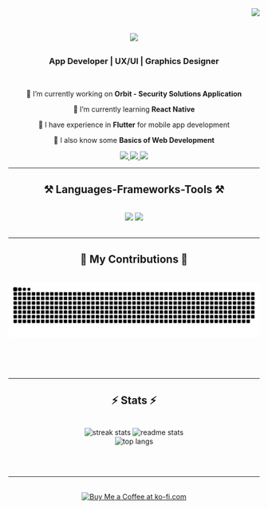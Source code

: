 <img align="right" src="https://visitor-badge.laobi.icu/badge?page_id=malikfahad7.malikfahad7" />

<h1 align="center">
    <img src="https://readme-typing-svg.herokuapp.com/?color=FF914C&font=Righteous&size=35&center=true&vCenter=true&width=500&height=70&duration=4000&lines=Hi+There!+👋;+I'm+Fahad+Malik!;" />
</h1>
<h3 align="center">App Developer | UX/UI | Graphics Designer </h3>

<br/>

<div align="center">
 
 🚀 I’m currently working on **Orbit - Security Solutions Application**
 
 🔸 I’m currently learning **React Native**
 
 🔸 I have experience in **Flutter** for mobile app development

 🔸 I also know some **Basics of Web Development**

 </div>
 
<div align="center"> 
  <a href="mailto:fahadmalik70890@gmail.com">
    <img src="https://img.shields.io/badge/Gmail-333333?style=for-the-badge&logo=gmail&logoColor=orange" />
  </a>
  <a href="https://linkedin.com/in/fahadmalik7/">
    <img src="https://img.shields.io/badge/LinkedIn-0077B5?style=for-the-badge&logo=linkedin&logoColor=white" target="_blank" />
  </a>
  <a href="https://salesp07.github.io" target="_blank">
     <img src="https://img.shields.io/badge/Portfolio-FF5722?style=for-the-badge&logo=todoist&logoColor=white" target="_blank" /> <!-- sqlite, safari, google-chrome are other good icon options -->
  </a>
</div>

 <hr/>
 
<h2 align="center">⚒️ Languages-Frameworks-Tools ⚒️</h2>
<br/>
<div align="center">
    <img src="https://skillicons.dev/icons?i=react,bootstrap,mui,html,css,vscode,github,figma,tailwind,git,r" />
    <img src="https://skillicons.dev/icons?i=nodejs,python,javascript,typescript,express,firebase,mongodb,c,java,nextjs,mysql,flask" /><br>
</div>

<br/>
<hr/>

<div align="center">
  <h2>🐍 My Contributions 🐍</h2>
  <br>
  <img alt="snake eating my contributions" src="https://raw.githubusercontent.com/salesp07/salesp07/output/github-contribution-grid-snake.svg" />
  
  <br/><br/><br/>
</div>

<hr/>

<h2 align="center">⚡ Stats ⚡</h2>
<br>
<div align=center>
  <img width=390 src="https://github-readme-streak-stats-salesp07.vercel.app/?user=salesp07&count_private=true&theme=react&border_radius=10" alt="streak stats"/>
  <img width=390 src="https://github-readme-stats-salesp07.vercel.app/api?username=salesp07&count_private=true&show_icons=true&theme=react&rank_icon=github&border_radius=10" alt="readme stats" />
  <br/>
  <img width=325 align="center" src="https://github-readme-stats-salesp07.vercel.app/api/top-langs/?username=salesp07&hide=HTML&langs_count=8&layout=compact&theme=react&border_radius=10&size_weight=0.5&count_weight=0.5&exclude_repo=github-readme-stats" alt="top langs" />
</div>

<br/><br/>

<hr/>

<br/>

<div align="center">
<a href='https://ko-fi.com/V7V4RAK9C' target='_blank'><img height='64' style='border:0px;height:64px;' src='https://storage.ko-fi.com/cdn/kofi1.png?v=3' border='0' alt='Buy Me a Coffee at ko-fi.com' /></a>
</div>

<br/>
